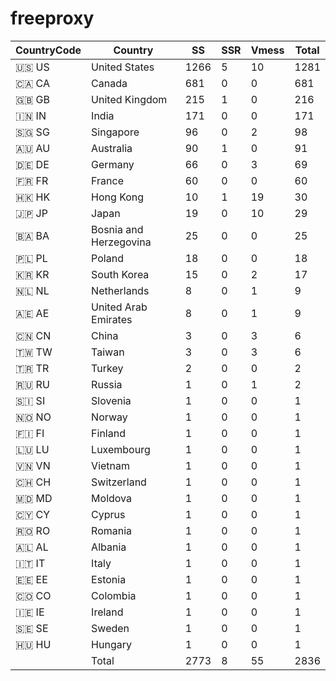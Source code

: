 # freeproxy

|CountryCode|Country|SS|SSR|Vmess|Total|
|  ----  | ----  |  ----  | ----  |  ----  | ----  |
|🇺🇸 US|United States|1266|5|10|1281|
|🇨🇦 CA|Canada|681|0|0|681|
|🇬🇧 GB|United Kingdom|215|1|0|216|
|🇮🇳 IN|India|171|0|0|171|
|🇸🇬 SG|Singapore|96|0|2|98|
|🇦🇺 AU|Australia|90|1|0|91|
|🇩🇪 DE|Germany|66|0|3|69|
|🇫🇷 FR|France|60|0|0|60|
|🇭🇰 HK|Hong Kong|10|1|19|30|
|🇯🇵 JP|Japan|19|0|10|29|
|🇧🇦 BA|Bosnia and Herzegovina|25|0|0|25|
|🇵🇱 PL|Poland|18|0|0|18|
|🇰🇷 KR|South Korea|15|0|2|17|
|🇳🇱 NL|Netherlands|8|0|1|9|
|🇦🇪 AE|United Arab Emirates|8|0|1|9|
|🇨🇳 CN|China|3|0|3|6|
|🇹🇼 TW|Taiwan|3|0|3|6|
|🇹🇷 TR|Turkey|2|0|0|2|
|🇷🇺 RU|Russia|1|0|1|2|
|🇸🇮 SI|Slovenia|1|0|0|1|
|🇳🇴 NO|Norway|1|0|0|1|
|🇫🇮 FI|Finland|1|0|0|1|
|🇱🇺 LU|Luxembourg|1|0|0|1|
|🇻🇳 VN|Vietnam|1|0|0|1|
|🇨🇭 CH|Switzerland|1|0|0|1|
|🇲🇩 MD|Moldova|1|0|0|1|
|🇨🇾 CY|Cyprus|1|0|0|1|
|🇷🇴 RO|Romania|1|0|0|1|
|🇦🇱 AL|Albania|1|0|0|1|
|🇮🇹 IT|Italy|1|0|0|1|
|🇪🇪 EE|Estonia|1|0|0|1|
|🇨🇴 CO|Colombia|1|0|0|1|
|🇮🇪 IE|Ireland|1|0|0|1|
|🇸🇪 SE|Sweden|1|0|0|1|
|🇭🇺 HU|Hungary|1|0|0|1|
||Total|2773|8|55|2836|
